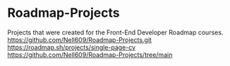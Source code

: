 # Roadmap-Projects
Projects that were created for the Front-End Developer Roadmap courses.
https://github.com/Nell609/Roadmap-Projects.git
https://roadmap.sh/projects/single-page-cv
https://github.com/Nell609/Roadmap-Projects/tree/main
